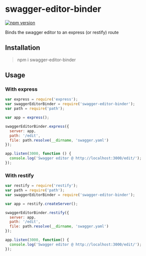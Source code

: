 # swagger-editor-binder

[![npm version](https://badge.fury.io/js/swagger-editor-binder.svg)](http://badge.fury.io/js/swagger-editor-binder) 

Binds the swagger editor to an express (or restify) route

## Installation

> npm i swagger-editor-binder

## Usage

### With express

```javascript
var express = require('express');
var swaggerEditorBinder = require('swagger-editor-binder');
var path = require('path');

var app = express();

swaggerEditorBinder.express({
  server: app,
  path: '/edit',
  file: path.resolve(__dirname, 'swagger.yaml')
});

app.listen(3000, function () {
  console.log('Swagger editor @ http://localhost:3000/edit/');
});
```

### With restify

```javascript
var restify = require('restify');
var path = require('path');
var swaggerEditorBinder = require('swagger-editor-binder');

var app = restify.createServer();

swaggerEditorBinder.restify({
  server: app,
  path: '/edit',
  file: path.resolve(__dirname, 'swagger.yaml')
});

app.listen(3000, function() {
  console.log('Swagger editor @ http://localhost:3000/edit/');
});
```